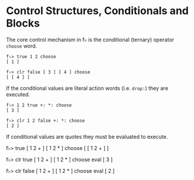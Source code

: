 # Control Structures, Conditionals and Blocks

The core control mechanism in f♭ is the conditional (ternary) operator `choose` word.

```
f♭> true 1 2 choose
[ 1 ]

f♭> clr false [ 3 ] [ 4 ] choose
[ [ 4 ] ]
``` 

If the conditional values are literal action words (i.e. `drop:`) they are executed.  

```
f♭> 1 2 true +: *: choose
[ 3 ]

f♭> clr 1 2 false +: *: choose
[ 2 ]
```

If conditional values are quotes they must be evaluated to execute.

f♭> true [ 1 2 + ] [ 1 2 * ] choose
[ [ 1 2 + ] ]

f♭> clr true [ 1 2 + ] [ 1 2 * ] choose eval
[ 3 ]

f♭> clr false [ 1 2 + ] [ 1 2 * ] choose eval
[ 2 ]
```